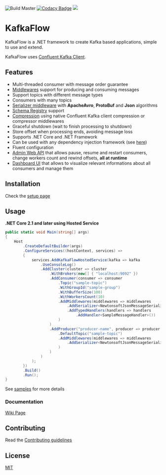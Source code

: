 ![Build Master](https://github.com/Farfetch/kafka-flow/workflows/Build%20Master/badge.svg?branch=master) [![Codacy Badge](https://api.codacy.com/project/badge/Grade/49878b337fde46839c5f08051c2ba098)](https://app.codacy.com/gh/Farfetch/kafka-flow?utm_source=github.com&utm_medium=referral&utm_content=Farfetch/kafka-flow&utm_campaign=Badge_Grade_Dashboard) [<img src="https://img.shields.io/badge/slack-@kafkaflow-green.svg?logo=slack">](https://join.slack.com/t/kafkaflow/shared_invite/zt-puihrtcl-NnnylPZloAiVlQfsw~RD6Q)

# KafkaFlow

KafkaFlow is a .NET framework to create Kafka based applications, simple to use and extend.

KafkaFlow uses [Confluent Kafka Client](https://github.com/confluentinc/confluent-kafka-dotnet).

## Features

-   Multi-threaded consumer with message order guarantee
-   [Middlewares](https://github.com/Farfetch/kafka-flow/wiki/middlewares) support for producing and consuming messages
-   Support topics with different message types
-   Consumers with many topics
-   [Serializer middleware](https://github.com/Farfetch/kafka-flow/wiki/serializer-middleware) with **ApacheAvro**, **ProtoBuf** and **Json** algorithms
-   [Schema Registry](https://github.com/Farfetch/kafka-flow/wiki/serializer-middleware#schema-registry-support) support
-   [Compression](https://github.com/Farfetch/kafka-flow/wiki/Compressor) using native Confluent Kafka client compression or compressor middlewares
-   Graceful shutdown (wait to finish processing to shutdown)
-   Store offset when processing ends, avoiding message loss
-   Supports .NET Core and .NET Framework
-   Can be used with any dependency injection framework (see [here](https://github.com/Farfetch/kafka-flow/wiki/Dependency-Injection))
-   Fluent configuration
-   [Admin Web API](https://github.com/Farfetch/kafka-flow/wiki/admin) that allows pause, resume and restart consumers, change workers count and rewind offsets, **all at runtime**
-   [Dashboard UI](https://github.com/Farfetch/kafka-flow/wiki/dashboard) that allows to visualize relevant informations about all consumers and manage them

## Installation

Check the [setup page](https://github.com/Farfetch/kafka-flow/wiki/Setup)

## Usage

**.NET Core 2.1 and later using Hosted Service**

```csharp
public static void Main(string[] args)
{
    Host
        .CreateDefaultBuilder(args)
        .ConfigureServices((hostContext, services) =>
        {
            services.AddKafkaFlowHostedService(kafka => kafka
                .UseConsoleLog()
                .AddCluster(cluster => cluster
                    .WithBrokers(new[] { "localhost:9092" })
                    .AddConsumer(consumer => consumer
                        .Topic("sample-topic")
                        .WithGroupId("sample-group")
                        .WithBufferSize(100)
                        .WithWorkersCount(10)
                        .AddMiddlewares(middlewares => middlewares
                            .AddSerializer<NewtonsoftJsonMessageSerializer>()
                            .AddTypedHandlers(handlers => handlers
                                .AddHandler<SampleMessageHandler>())
                        )
                    )
                    .AddProducer("producer-name", producer => producer
                        .DefaultTopic("sample-topic")
                        .AddMiddlewares(middlewares => middlewares
                            .AddSerializer<NewtonsoftJsonMessageSerializer>()
                        )
                    )
                )
            );
        })
        .Build()
        .Run();
}
```
See [samples](/samples) for more details

### Documentation

[Wiki Page](https://github.com/Farfetch/kafka-flow/wiki)

## Contributing

Read the [Contributing guidelines](CONTRIBUTING.md)

## License

[MIT](LICENSE)
